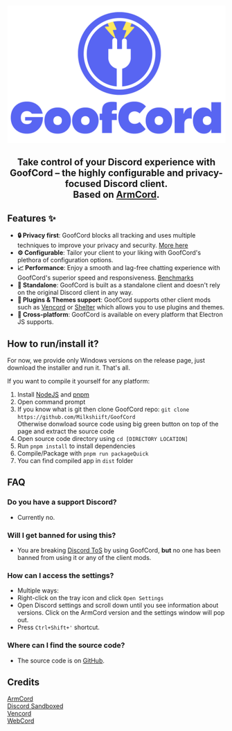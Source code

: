 <div align="center">
<img src="./assets/GoofCord.png" width="520">
<h2>Take control of your Discord experience with GoofCord – the highly configurable and privacy-focused Discord client.<br>Based on <a href="https://github.com/ArmCord/ArmCord">ArmCord</a>.</h2>
</div>

## Features :sparkles:
- **:lock: Privacy first**: GoofCord blocks all tracking and uses multiple techniques to improve your privacy and security. [More here](https://github.com/Milkshiift/GoofCord/wiki/Placeholder)
- **:gear: Configurable**: Tailor your client to your liking with GoofCord's plethora of configuration options.
- **:chart_with_upwards_trend: Performance**: Enjoy a smooth and lag-free chatting experience with GoofCord's superior speed and responsiveness. [Benchmarks](https://github.com/Milkshiift/GoofCord/wiki/Placeholder)
- **:bookmark: Standalone**: GoofCord is built as a standalone client and doesn't rely on the original Discord client in any way.
- **:electric_plug: Plugins & Themes support**: GoofCord supports other client mods such as [Vencord](https://github.com/Vendicated/Vencord) or [Shelter](https://github.com/uwu/shelter) which allows you to use plugins and themes.
- **:iphone: Cross-platform**: GoofCord is available on every platform that Electron JS supports.

## How to run/install it?

For now, we provide only Windows versions on the release page, just download the installer and run it. That's all.

If you want to compile it yourself for any platform:
1. Install [NodeJS](https://nodejs.dev) and [pnpm](https://pnpm.io/installation#using-npm)     
2. Open command prompt
3. If you know what is git then clone GoofCord repo: `git clone https://github.com/Milkshiift/GoofCord`    
Otherwise donwload source code using big green button on top of the page and extract the source code
4. Open source code directory using `cd [DIRECTORY LOCATION]`
4. Run `pnpm install` to install dependencies   
5. Compile/Package with `pnpm run packageQuick`  
6. You can find compiled app in `dist` folder

## FAQ
### Do you have a support Discord?
- Currently no.

### Will I get banned for using this?   
- You are breaking [Discord ToS](https://discord.com/terms#software-in-discord%E2%80%99s-services) by using GoofCord, **but** no one has been banned from using it or any of the client mods.

### How can I access the settings?
- Multiple ways:
- Right-click on the tray icon and click `Open Settings`
- Open Discord settings and scroll down until you see information about versions. Click on the ArmCord version and the settings window will pop out. 
- Press `Ctrl+Shift+'` shortcut.

### Where can I find the source code?
- The source code is on [GitHub](https://github.com/Milkshiift/GoofCord/).

## Credits

[ArmCord](https://github.com/ArmCord/ArmCord)  
[Discord Sandboxed](https://github.com/khlam/discord-sandboxed)  
[Vencord](https://github.com/Vendicated/Vencord)     
[WebCord](https://github.com/SpacingBat3/WebCord)
